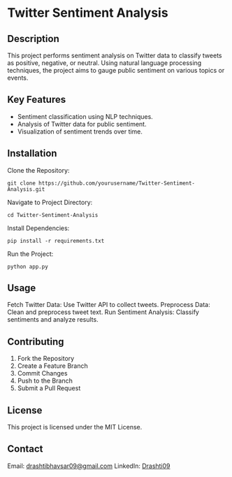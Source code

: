# Twitter Sentiment Analysis
## Description
This project performs sentiment analysis on Twitter data to classify tweets as positive, negative, or neutral. Using natural language processing techniques, the project aims to gauge public sentiment on various topics or events.

## Key Features
- Sentiment classification using NLP techniques.
- Analysis of Twitter data for public sentiment.
- Visualization of sentiment trends over time.

## Installation
Clone the Repository:
```
git clone https://github.com/yourusername/Twitter-Sentiment-Analysis.git
```
Navigate to Project Directory:
```
cd Twitter-Sentiment-Analysis
```
Install Dependencies:
```
pip install -r requirements.txt
```
Run the Project:
```
python app.py
```
## Usage

Fetch Twitter Data:
Use Twitter API to collect tweets.
Preprocess Data:
Clean and preprocess tweet text.
Run Sentiment Analysis:
Classify sentiments and analyze results.

## Contributing
1. Fork the Repository
2. Create a Feature Branch
3. Commit Changes
4. Push to the Branch
5. Submit a Pull Request

## License
This project is licensed under the MIT License.

## Contact
Email: drashtibhavsar09@gmail.com
LinkedIn: [Drashti09](https://www.linkedin.com/in/drashtibhavsar9/)

